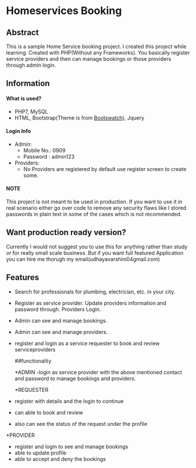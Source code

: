 # Homeservices Booking

## Abstract

This is a sample Home Service booking project. I created this project while
learning. Created with PHP(Without any Frameworks). You basically register
service providers and then can manage bookings or those providers through admin
login.



## Information

#### What is used?
- PHP7, MySQL
- HTML, Bootstrap(Theme is from [Bootswatch](https://bootswatch.com)), Jquery

#### Login Info
- Admin:
  - Mobile No.: 0909
  - Password  : admin123
- Providers:
    - No Providers are registered by default use register screen to create
      some.

#### NOTE
This project is not meant to be used in production. If you want to use it in
real scenario either go over code to remove any security flaws like I stored
passwords in plain text in some of the cases which is not recommended.


## Want production ready version?
Currently I would not suggest you to use this for anything rather than study or
for really small scale business. But if you want full featured Application you
can hire me thorugh my email(udhayavarshini04gmail.com)

## Features
- Search for professionals for plumbing, electrician, etc. in your city.
- Register as service provider. Update providers information and password
  through.
  Providers Login.
- Admin can see and manage bookings.
- Admin can see and manage providers.
- register and login as a service requester to book and review serviceproviders

  ##functionality

  *ADMIN
   -login as service provider with the above mentioned contact and password to manage bookings and providers.

   *REQUESTER
 - register with details and the login to continue
 - can able to book and review
 - also can see the status of the request under the profile
 
  *PROVIDER
  - register and login to see and manage bookings
  - able to update profile
  - able to accept and deny the bookings




